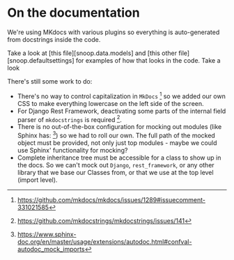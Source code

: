 # On the documentation

We're using MKdocs with various plugins so everything is auto-generated from docstrings inside the code.

Take a look at [this file][snoop.data.models] and [this other file][snoop.defaultsettings] for examples of how that looks in the code.
Take a look

There's still some work to do:

- There's no way to control capitalization in `MkDocs` [^1] so we added our own
  CSS to make everything lowercase on the left side of the screen.
- For Django Rest Framework, deactivating some parts of the internal field
  parser of `mkdocstrings` is required [^2].
- There is no out-of-the-box configuration for mocking out modules (like Sphinx
  has: [^3]) so we had to roll our own. The full path of the mocked object must
  be provided, not only just top modules - maybe we could use Sphinx'
  functionality for mocking?
- Complete inheritance tree must be accessible for a class to show up in the
  docs. So we can't mock out `Django`, `rest_framework`, or any other library that
  we base our Classes from, or that we use at the top level (import level).

[^1]: <https://github.com/mkdocs/mkdocs/issues/1289#issuecomment-331021585>
[^2]: <https://github.com/mkdocstrings/mkdocstrings/issues/141>
[^3]: <https://www.sphinx-doc.org/en/master/usage/extensions/autodoc.html#confval-autodoc_mock_imports>
